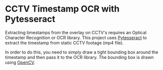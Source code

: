 # CCTV Timestamp OCR with Pytesseract

Extracting timestamps from the overlay on CCTV's requires an Optical Character Recognition or OCR library. This project uses [Pytesseract](https://pypi.org/project/pytesseract/) to extract the timestamp from static CCTV footage (mp4 file).

In order to do this, you need to simply draw a tight bounding box around the timestamp and then pass it to the OCR library. The bounding box is drawn using [OpenCV](https://pypi.org/project/opencv-python/).


